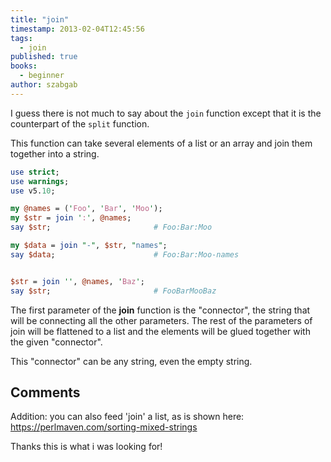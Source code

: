 ```yaml
---
title: "join"
timestamp: 2013-02-04T12:45:56
tags:
  - join
published: true
books:
  - beginner
author: szabgab
---
```



I guess there is not much to say about the `join` function except that
it is the counterpart of the `split` function.


This function can take several elements of a list or an array and join them together into a string.

```perl
use strict;
use warnings;
use v5.10;

my @names = ('Foo', 'Bar', 'Moo');
my $str = join ':', @names;
say $str;                       # Foo:Bar:Moo

my $data = join "-", $str, "names";
say $data;                      # Foo:Bar:Moo-names


$str = join '', @names, 'Baz';
say $str;                       # FooBarMooBaz
```

The first parameter of the <b>join</b> function is the "connector",
the string that will be connecting all the other parameters.
The rest of the parameters of join will be flattened to a
list and the elements will be glued together with the given "connector".

This "connector" can be any string, even the empty string.

## Comments

Addition: you can also feed 'join' a list, as is shown here: https://perlmaven.com/sorting-mixed-strings

Thanks this is what i was looking for!
